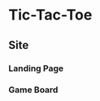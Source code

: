 <!-- - explanations of the technologies used

- the approach taken

- installation instructions

- unsolved problems

- other useful information etc. -->

Tic-Tac-Toe
======

Site
------

### Landing Page

### Game Board

